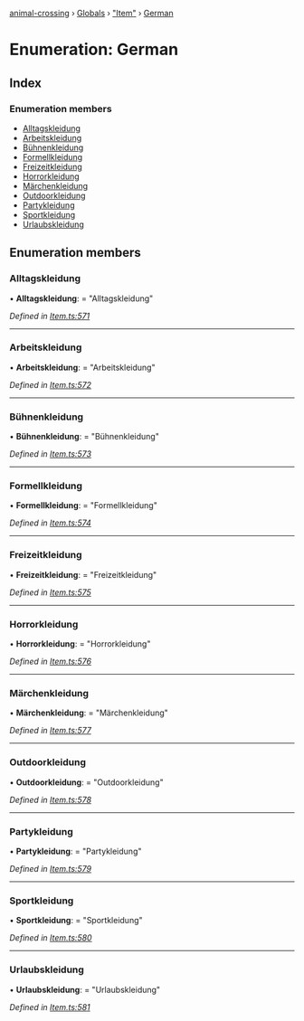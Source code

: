 [animal-crossing](../README.md) › [Globals](../globals.md) › ["Item"](../modules/_item_.md) › [German](_item_.german.md)

# Enumeration: German

## Index

### Enumeration members

* [Alltagskleidung](_item_.german.md#alltagskleidung)
* [Arbeitskleidung](_item_.german.md#arbeitskleidung)
* [Bühnenkleidung](_item_.german.md#bühnenkleidung)
* [Formellkleidung](_item_.german.md#formellkleidung)
* [Freizeitkleidung](_item_.german.md#freizeitkleidung)
* [Horrorkleidung](_item_.german.md#horrorkleidung)
* [Märchenkleidung](_item_.german.md#märchenkleidung)
* [Outdoorkleidung](_item_.german.md#outdoorkleidung)
* [Partykleidung](_item_.german.md#partykleidung)
* [Sportkleidung](_item_.german.md#sportkleidung)
* [Urlaubskleidung](_item_.german.md#urlaubskleidung)

## Enumeration members

###  Alltagskleidung

• **Alltagskleidung**: = "Alltagskleidung"

*Defined in [Item.ts:571](https://github.com/Norviah/animal-crossing/blob/f22c64d/module/types/Item.ts#L571)*

___

###  Arbeitskleidung

• **Arbeitskleidung**: = "Arbeitskleidung"

*Defined in [Item.ts:572](https://github.com/Norviah/animal-crossing/blob/f22c64d/module/types/Item.ts#L572)*

___

###  Bühnenkleidung

• **Bühnenkleidung**: = "Bühnenkleidung"

*Defined in [Item.ts:573](https://github.com/Norviah/animal-crossing/blob/f22c64d/module/types/Item.ts#L573)*

___

###  Formellkleidung

• **Formellkleidung**: = "Formellkleidung"

*Defined in [Item.ts:574](https://github.com/Norviah/animal-crossing/blob/f22c64d/module/types/Item.ts#L574)*

___

###  Freizeitkleidung

• **Freizeitkleidung**: = "Freizeitkleidung"

*Defined in [Item.ts:575](https://github.com/Norviah/animal-crossing/blob/f22c64d/module/types/Item.ts#L575)*

___

###  Horrorkleidung

• **Horrorkleidung**: = "Horrorkleidung"

*Defined in [Item.ts:576](https://github.com/Norviah/animal-crossing/blob/f22c64d/module/types/Item.ts#L576)*

___

###  Märchenkleidung

• **Märchenkleidung**: = "Märchenkleidung"

*Defined in [Item.ts:577](https://github.com/Norviah/animal-crossing/blob/f22c64d/module/types/Item.ts#L577)*

___

###  Outdoorkleidung

• **Outdoorkleidung**: = "Outdoorkleidung"

*Defined in [Item.ts:578](https://github.com/Norviah/animal-crossing/blob/f22c64d/module/types/Item.ts#L578)*

___

###  Partykleidung

• **Partykleidung**: = "Partykleidung"

*Defined in [Item.ts:579](https://github.com/Norviah/animal-crossing/blob/f22c64d/module/types/Item.ts#L579)*

___

###  Sportkleidung

• **Sportkleidung**: = "Sportkleidung"

*Defined in [Item.ts:580](https://github.com/Norviah/animal-crossing/blob/f22c64d/module/types/Item.ts#L580)*

___

###  Urlaubskleidung

• **Urlaubskleidung**: = "Urlaubskleidung"

*Defined in [Item.ts:581](https://github.com/Norviah/animal-crossing/blob/f22c64d/module/types/Item.ts#L581)*
